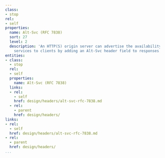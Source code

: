 ```yaml
---
class:
- stop
rel:
- self
properties:
  name: Alt-Svc (RFC 7838)
  sort: 27
  level: 2
  description: 'An HTTP(S) origin server can advertise the availability of alternative
    services to clients by adding an Alt-Svc header field to responses. '
entities:
- class:
  - stop
  rel:
  - self
  properties:
    name: Alt-Svc (RFC 7838)
  links:
  - rel:
    - self
    href: design/headers/alt-svc-rfc-7838.md
  - rel:
    - parent
    href: design/headers/
links:
- rel:
  - self
  href: design/headers/alt-svc-rfc-7838.md
- rel:
  - parent
  href: design/headers/
...
```

